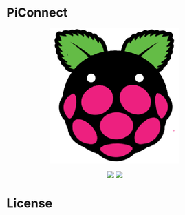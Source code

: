 # PiConnect
<div align="center">
    <img src="/.github/piconlogo.png" width="300">
</div>
     
</p>
<p align="center">
    <a href="https://github.com/badges/shields/graphs/contributors" alt="Contributors">
        <img src="https://img.shields.io/badge/Version-0.0.1-blue" /></a>
    <a href="https://github.com/badges/shields/graphs/contributors" alt="Contributors">
        <img src="https://img.shields.io/badge/Android-Experimental-green" /></a>
</p>
	
# License

  


